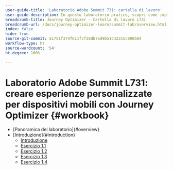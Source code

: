 ```yaml
---
user-guide-title: 'Laboratorio Adobe Summit 731: cartella di lavoro'
user-guide-description: In questo laboratorio pratico, scopri come implementare una strategia di marketing multicanale che include campagne e percorsi con messaggi in-app, notifiche push, SMS e-mail in Adobe Journey Optimizer.
breadcrumb-title: Journey Optimizer - Cartella di lavoro L731
breadcrumb-url: /docs/journey-optimizer-learn/summit-lab/overview.html
index: false
hide: true
source-git-commit: a1751f374f611fcf38db7ad9b51c42315c890b04
workflow-type: ht
source-wordcount: '54'
ht-degree: 100%

---
```



# Laboratorio Adobe Summit L731: creare esperienze personalizzate per dispositivi mobili con Journey Optimizer {#workbook}

+ [Panoramica del laboratorio]{#overview}
+ [Introduzione]{#introduction}
   + [Introduzione](/help/l731-lab-workbook/Introduction/introduction.md)
   + [Esercizio 1.1](/help/l731-lab-workbook/Introduction/exercise-1-1.md)
   + [Esercizio 1.2](/help/l731-lab-workbook/Introduction/exercise-1-2.md)
   + [Esercizio 1.3](/help/l731-lab-workbook/Introduction/exercise-1-3.md)
   + [Esercizio 1.4](/help/l731-lab-workbook/Introduction/exercise-1-4.md)
